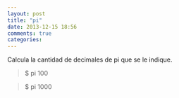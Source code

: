 ```yaml
---
layout: post
title: "pi"
date: 2013-12-15 18:56
comments: true
categories: 
---
```

Calcula la cantidad de decimales de pi que se le indique.

>$ pi 100

>$ pi 1000

